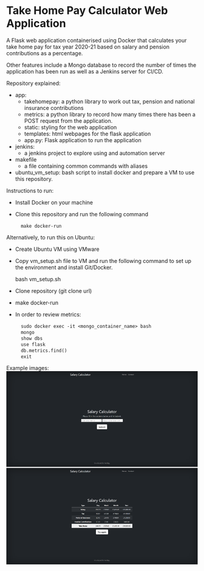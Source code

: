 # Take Home Pay Calculator Web Application

A Flask web application containerised using Docker that calculates your take home pay for tax year 2020-21 based on salary and pension contributions as a percentage.

Other features include a Mongo database to record the number of times the application has been run as well as a Jenkins server for CI/CD.

Repository explained:

- app:
    - takehomepay: a python library to work out tax, pension and national insurance contributions
    - metrics: a python library to record how many times there has been a POST request from the application.
    - static: styling for the web application
    - templates: html webpages for the flask application
    - app.py: Flask application to run the application
- jenkins:
    - a jenkins project to explore using and automation server
- makefile
    - a file containing common commands with aliases
- ubuntu_vm_setup: bash script to install docker and prepare a VM to use this repository.

Instructions to run:
- Install Docker on your machine
- Clone this repository and run the following command
        
        make docker-run 

Alternatively, to run this on Ubuntu:
- Create Ubuntu VM using VMware
- Copy vm_setup.sh file to VM and run the following command to set up the environment and install Git/Docker.

    bash vm_setup.sh

- Clone repository (git clone url)
- make docker-run
- In order to review metrics:
    
        sudo docker exec -it <mongo_container_name> bash
        mongo
        show dbs
        use flask
        db.metrics.find()
        exit

Example images:
![query](examples/salary_home_small.png)
![result](examples/salary_result_small.png)
